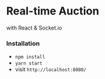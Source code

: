 # Real-time Auction
with React & Socket.io

### Installation
* `npm install`
* `yarn start`
* visit `http://localhost:8080/`
